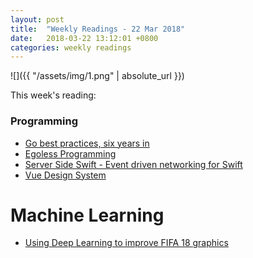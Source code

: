 ```yaml
---
layout: post
title:  "Weekly Readings - 22 Mar 2018"
date:   2018-03-22 13:12:01 +0800
categories: weekly readings
---
```


  ![]({{ "/assets/img/1.png" | absolute_url }})

This week's reading:

### Programming
* [Go best practices, six years in][Go best practices, six years in]
* [Egoless Programming][Egoless Programming]
* [Server Side Swift - Event driven networking for Swift][Server Side Swift - Event driven networking for Swift]
* [Vue Design System][Vue Design System]

# Machine Learning
* [Using Deep Learning to improve FIFA 18 graphics][Using Deep Learning to improve FIFA 18 graphics]

[Go best practices, six years in]:https://peter.bourgon.org/go-best-practices-2016/
[Egoless Programming]:http://hangaroundtheweb.com/2018/03/egoless-programming/
[Vue Design System]:https://vueds.com/example/
[Using Deep Learning to improve FIFA 18 graphics]:https://towardsdatascience.com/using-deep-learning-to-improve-fifa-18-graphics-529ec44ea37e
[Server Side Swift - Event driven networking for Swift]:https://www.youtube.com/watch?v=QJ3WG9kRLMo